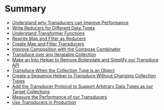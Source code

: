 # Summary

* [Understand why Transducers can Improve Performance](lessons/javascript-understand-why-transducers-can-improve-performance.md)
* [Write Reducers for Different Data Types](lessons/javascript-write-reducers-for-different-data-types.md)
* [Understand Transformer Functions](lessons/javascript-understand-transformer-functions.md)
* [Rewrite Map and Filter as Reducers](lessons/javascript-rewrite-map-and-filter-as-reducers.md)
* [Create Map and Filter Transducers](lessons/javascript-create-map-and-filter-transducers.md)
* [Improve Composition with the Compose Combinator
](lessons/javascript-improve-composition-with-the-compose-combinator.md)
* [Transduce over any Iteratable Collection](lessons/javascript-transduce-over-any-iteratable-collection.md)
* [Make an Into Helper to Remove Boilerplate and Simplify our Transduce API](lessons/egghead-make-an-into-helper-to-remove-boilerplate-and-simplify-our-transduce-api.md)
* [Transduce When the Collection Type is an Object](lessons/egghead-transduce-when-the-collection-type-is-an-object.md)
* [Create a Sequence Helper to Transduce Without Changing Collection Types](lessons/egghead-create-a-sequence-helper-to-transduce-without-changing-collection-types.md)
* [Add the Transducer Protocol to Support Arbitrary Data Types as our Target Collections](lessons/egghead-add-the-transducer-protocol-to-support-arbitrary-data-types-as-our-target-collections.md)
* [Measure the Performance of our Transducers](lessons/egghead-measure-the-performance-of-our-transducers.md)
* [Use Transducers in Production](lessons/egghead-use-transducers-in-production.md)

